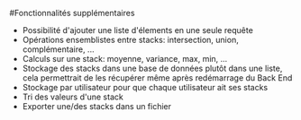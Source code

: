 #Fonctionnalités supplémentaires
- Possibilité d'ajouter une liste d'élements en une seule requête
- Opérations ensemblistes entre stacks: intersection, union, complémentaire, ...
- Calculs sur une stack: moyenne, variance, max, min, ...
- Stockage des stacks dans une base de données plutôt dans une liste, cela permettrait de les récupérer même après redémarrage du Back End
- Stockage par utilisateur pour que chaque utilisateur ait ses stacks
- Tri des valeurs d'une stack
- Exporter une/des stacks dans un fichier
